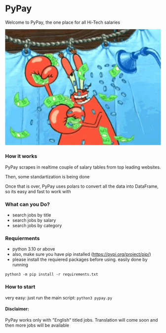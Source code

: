 # PyPay

Welcome to PyPay, the one place for all Hi-Tech salaries
$$$$$$$$$$$$$$$$$$$$$$$$$$$$$$$$$$$$$$$$$$$$$$$$$$$$$$$$

![Example GIF](/extra/money.gif)

### How it works
PyPay scrapes in realtime couple of salary tables from top leading websites. 

Then, some standartization is being done 

Once that is over, PyPay uses polars to convert all the data into DataFrame, so its easy and fast to work with

### What can you Do?
- search jobs by title
- search jobs by salary
- search jobs by category

### Requierments
- python 3.10 or above
- also, make sure you have pip installed (https://pypi.org/project/pip/)
- please install the requiered packages before using. easily done by running
```
python3 -m pip install -r requirements.txt
```

### How to start
very easy: just run the main script: ```python3 pypay.py```

#### Disclaimer:
PyPay works only with "English" titled jobs. Translation will come soon and then more jobs will be available

